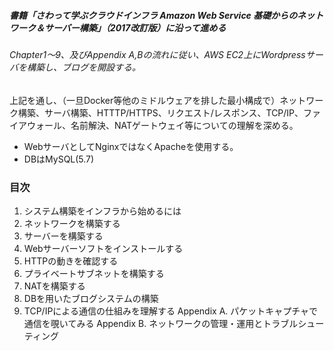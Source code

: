 ##### 書籍「さわって学ぶクラウドインフラ Amazon Web Service 基礎からのネットワーク＆サーバー構築」（2017改訂版）に沿って進める

###### Chapter1〜9、及びAppendix A,Bの流れに従い、AWS EC2上にWordpressサーバを構築し、ブログを開設する。

上記を通し、（一旦Docker等他のミドルウェアを排した最小構成で）ネットワーク構築、サーバ構築、HTTTP/HTTPS、リクエスト/レスポンス、TCP/IP、ファイアウォール、名前解決、NATゲートウェイ等についての理解を深める。

- WebサーバとしてNginxではなくApacheを使用する。
- DBはMySQL(5.7)

### 目次

1. システム構築をインフラから始めるには
2. ネットワークを構築する
3. サーバーを構築する
4. Webサーバーソフトをインストールする
5. HTTPの動きを確認する
6. プライベートサブネットを構築する
7. NATを構築する
8. DBを用いたブログシステムの構築
9. TCP/IPによる通信の仕組みを理解する
Appendix A. パケットキャプチャで通信を覗いてみる
Appendix B. ネットワークの管理・運用とトラブルシューティング

